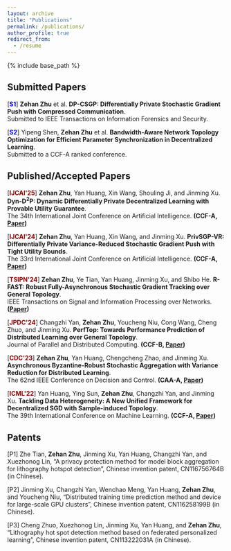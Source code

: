 ```yaml
---
layout: archive
title: "Publications"
permalink: /publications/
author_profile: true
redirect_from:
  - /resume
---
```


{% include base_path %}

## Submitted Papers
[**<span style="color:blue; font-weight:bold">S1</span>**] **Zehan Zhu** et al. **DP-CSGP: Differentially Private Stochastic Gradient Push with Compressed Communication**. <br>
Submitted to IEEE Transactions on Information Forensics and Security. 

[**<span style="color:blue; font-weight:bold">S2</span>**] Yipeng Shen, **Zehan Zhu** et al. **Bandwidth-Aware Network Topology Optimization for Efficient Parameter Synchronization in Decentralized Learning**. <br>
Submitted to a CCF-A ranked conference.




## Published/Accepted Papers
[**<span style="color:#8B0000">IJCAI'25</span>**] **Zehan Zhu**, Yan Huang, Xin Wang, Shouling Ji, and Jinming Xu. **Dyn-D<sup>2</sup>P: Dynamic Differentially Private Decentralized Learning with Provable Utility Guarantee**. <br>
The 34th International Joint Conference on Artificial Intelligence. **(CCF-A, [Paper](https://www.arxiv.org/abs/2505.06651))**

[**<span style="color:#8B0000">IJCAI'24</span>**] **Zehan Zhu**, Yan Huang, Xin Wang, and Jinming Xu. **PrivSGP-VR: Differentially Private Variance-Reduced Stochastic Gradient Push with Tight Utility Bounds**. <br>
The 33rd International Joint Conference on Artificial Intelligence. **(CCF-A, [Paper](https://www.ijcai.org/proceedings/2024/635))**

[**<span style="color:#8B0000">TSIPN'24</span>**] **Zehan Zhu**, Ye Tian, Yan Huang, Jinming Xu, and Shibo He. **R-FAST: Robust Fully-Asynchronous Stochastic Gradient Tracking over General Topology**. <br>
IEEE Transactions on Signal and Information Processing over Networks. **([Paper](https://ieeexplore.ieee.org/abstract/document/10660468))**

[**<span style="color:#8B0000">JPDC'24</span>**] Changzhi Yan, **Zehan Zhu**, Youcheng Niu, Cong Wang, Cheng Zhuo, and Jinming Xu. **PerfTop: Towards Performance Prediction of Distributed Learning over General Topology**. <br>
Journal of Parallel and Distributed Computing. **(CCF-B, [Paper](https://www.sciencedirect.com/science/article/abs/pii/S0743731524000868))**

[**<span style="color:#8B0000">CDC'23</span>**] **Zehan Zhu**, Yan Huang, Chengcheng Zhao, and Jinming Xu. **Asynchronous Byzantine-Robust Stochastic Aggregation with Variance Reduction for Distributed Learning**. <br>
The 62nd IEEE Conference on Decision and Control. **(CAA-A, [Paper](https://ieeexplore.ieee.org/abstract/document/10383346))**

[**<span style="color:#8B0000">ICML'22</span>**] Yan Huang, Ying Sun, **Zehan Zhu**, Changzhi Yan, and Jinming Xu. **Tackling Data Heterogeneity: A New Unified Framework for Decentralized SGD with Sample-induced Topology**. <br>
The 39th International Conference on Machine Learning. **(CCF-A, [Paper](https://proceedings.mlr.press/v162/huang22i.html))**




## Patents

[P1] Zhe Tian, **Zehan Zhu**, Jinming Xu, Yan Huang, Changzhi Yan, and Xuezhonog Lin,  “A privacy protection method for model block aggregation for lithography hotspot detection”, Chinese invention patent, 
CN116756764B (in Chinese).

[P2] Jinming Xu, Changzhi Yan, Wenchao Meng, Yan Huang, **Zehan Zhu**, and Youcheng Niu, “Distributed training time prediction method and device for large-scale GPU clusters”, Chinese invention patent, CN116258199B (in Chinese).

[P3] Cheng Zhuo, Xuezhonog Lin, Jinming Xu, Yan Huang, and **Zehan Zhu**, “Lithography hot spot detection method based on federated personalized learning”, Chinese invention patent, CN113222031A (in Chinese).
